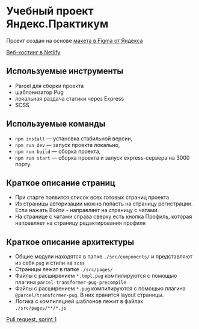 # Учебный проект Яндекс.Практикум

Проект создан на основе [макета в Figma от Яндекса](https://www.figma.com/file/24EUnEHGEDNLdOcxg7ULwV/Chat?node-id=0%3A1)

[Веб-хостинг в Netlify](https://vigilant-booth-8cb191.netlify.app/)

## Используемые инструменты

- Parcel для сборки проекта
- шаблонизатор Pug
- локальная раздача статики через Express
- SCSS

## Используемые команды

- `npm install` — установка стабильной версии,
- `npm run dev` — запуск проекта локально,
- `npm run build` — сборка проекта,
- `npm run start` — сборка проекта и запуск express-сервера на 3000 порту.

## Краткое описание страниц 
- При старте появится список всех готовых страниц проекта
- Из страницы авторизации можно попасть на страницу регистрации. Если нажать Войти - направляет на страницу с чатами.
- На странице с чатами справа сверху есть кнопка Профиль, которая направляет на страницу редактирования профиля

## Краткое описание архитектуры
- Общие модули находятся в папке `./src/components/` и представляют из себя `pug` и стили на `scss` 
- Страницы лежат в папке `./src/pages/`
- Файлы с расширением `*.tmpl.pug` компилируются с помощью плагина `parcel-transformer-pug-precompile`
- Файлы с расширением `*.pug` компилируются с помощью плагина `@parcel/transformer-pug`. В них хранится layout страницы.
- Логика с компиляцией шаблонов лежит в файлах `./src/pages/**/*.js`

[Pull request, sprint 1](https://github.com/frontendkk1/middle.messenger.praktikum.yandex/pull/1)